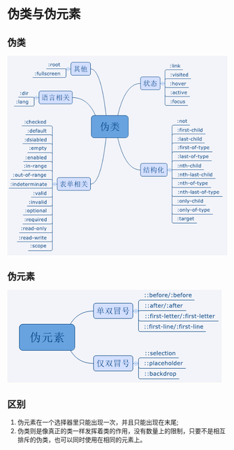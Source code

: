 # 伪类与伪元素

## 伪类

![](../../.gitbook/assets/image%20%28193%29.png)

## 伪元素

![](../../.gitbook/assets/image%20%2853%29.png)

## 区别

1. 伪元素在一个选择器里只能出现一次，并且只能出现在末尾;
2. 伪类则是像真正的类一样发挥着类的作用，没有数量上的限制，只要不是相互排斥的伪类，也可以同时使用在相同的元素上。

